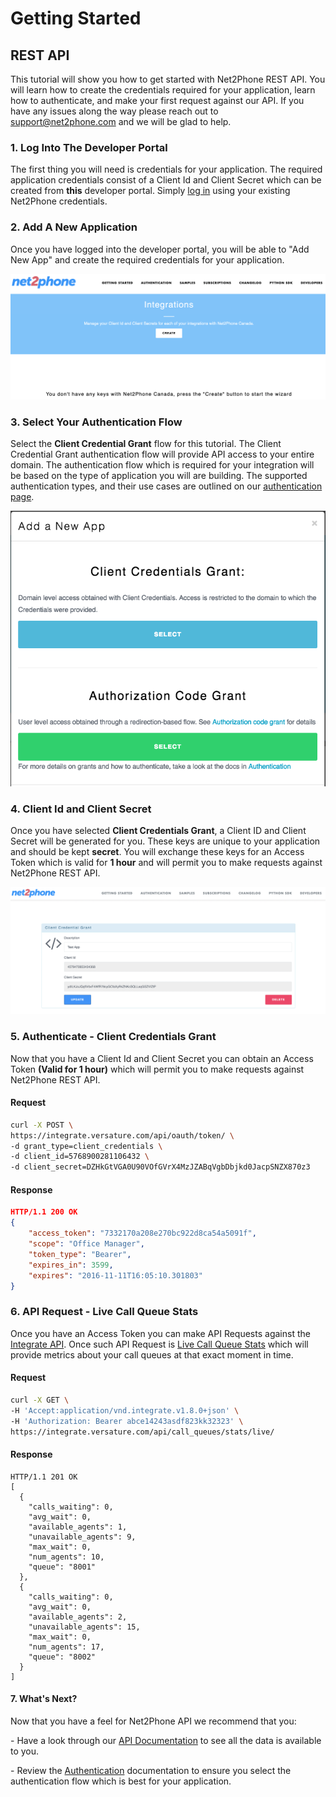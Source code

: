 # Getting Started

## REST API

This tutorial will show you how to get started with Net2Phone REST API. You will learn how to create the credentials required for your application, learn how to authenticate, and make your first request against our API. If you have any issues along the way please reach out to [support@net2phone.com](mailto:support@net2phone.com) and we will be glad to help.

### 1. Log Into The Developer Portal
    
The first thing you will need is credentials for your application. The required application credentials consist of a Client Id and Client Secret which can be created from **this** developer portal. Simply [log in](https://developer.versatureapps.com/login) using your existing Net2Phone credentials.
    
### 2. Add A New Application
    
Once you have logged into the developer portal, you will be able to "Add New App" and create the required credentials for your application.

![add a new application](assets/images/getting-started-2.png "add new application")
  
### 3. Select Your Authentication Flow
    
Select the **Client Credential Grant** flow for this tutorial. The Client Credential Grant authentication flow will provide API access to your entire domain. The authentication flow which is required for your integration will be based on the type of application you will are building. The supported authentication types, and their use cases are outlined on our [authentication page](/authentication).

![select auth flow](assets/images/getting-started-3.png "select auth flow")

### 4. Client Id and Client Secret

Once you have selected **Client Credentials Grant**, a Client ID and Client Secret will be generated for you. These keys are unique to your application and should be kept **secret**. You will exchange these keys for an Access Token which is valid for **1 hour** and will permit you to make requests against Net2Phone REST API.

![example of client credentials grant](assets/images/getting-started-4.png "example of client credentials grant")

### 5. Authenticate - Client Credentials Grant

Now that you have a Client Id and Client Secret you can obtain an Access Token **(Valid for 1 hour)** which will permit you to make requests against Net2Phone REST API.

#### Request

```bash
curl -X POST \
https://integrate.versature.com/api/oauth/token/ \
-d grant_type=client_credentials \
-d client_id=5768900281106432 \
-d client_secret=DZHkGtVGA0U90VOfGVrX4MzJZABqVgbDbjkd0JacpSNZX870z3
```

#### Response

```json
HTTP/1.1 200 OK
{
    "access_token": "7332170a208e270bc922d8ca54a5091f",
    "scope": "Office Manager",
    "token_type": "Bearer",
    "expires_in": 3599,
    "expires": "2016-11-11T16:05:10.301803"
}
```

### 6. API Request - Live Call Queue Stats

Once you have an Access Token you can make API Requests against the [Integrate API](http://integrate.versature.com/apidoc). Once such API Request is [Live Call Queue Stats](http://integrate.versature.com/apidoc/#api-CallQueuesStats-Live_Call_Queue_Stats) which will provide metrics about your call queues at that exact moment in time.

#### Request

```bash
curl -X GET \
-H 'Accept:application/vnd.integrate.v1.8.0+json' \
-H 'Authorization: Bearer abce14243asdf823kk32323' \
https://integrate.versature.com/api/call_queues/stats/live/
```

#### Response

```http request
HTTP/1.1 201 OK
[
  {
    "calls_waiting": 0,
    "avg_wait": 0,
    "available_agents": 1,
    "unavailable_agents": 9,
    "max_wait": 0,
    "num_agents": 10,
    "queue": "8001"
  },
  {
    "calls_waiting": 0,
    "avg_wait": 0,
    "available_agents": 2,
    "unavailable_agents": 15,
    "max_wait": 0,
    "num_agents": 17,
    "queue": "8002"
  }
]
```

#### 7. What's Next?

Now that you have a feel for Net2Phone API we recommend that you:

\- Have a look through our [API Documentation](/docs/apis) to see all the data is available to you.

\- Review the [Authentication](/authentication) documentation to ensure you select the authentication flow which is best for your application.
